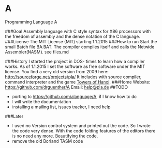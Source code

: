 A
=

Programming Language A

###Goal
Assembly language with C style syntax for X86 processors with the freedom of assembly and the dense notation of the C language.
###License
The MIT License (MIT) starting 1.1.2015
###How to run
Start the small Batch file BA.BAT. The compiler compiles itself and calls the Netwide Assembler(NASM). see files.md

###History
I started the project in DOS- times to learn how a compiler works.
As of 1.1.2015 I set the software as free software under the MIT license.
You find a very old version from 2009 here: http://sourceforge.net/projects/pla/
It includes with source compiler, command interpreter and the game [Towers of Hanoi](http://en.wikipedia.org/wiki/Tower_of_Hanoi).
###Home
Website: https://github.com/drguenther/A
Email: help@pla.de
##TODO
* porting to https://github.com/alanguage/A, if I know how to do
* I will write the documentation
* installing a mailing list, issues tracker, I need help

###Later
* I used no Version control system and printed out the code. 
So I wrote the code very dense. With the code folding features of the editors 
there is no need any more. Beautifying the code.
* remove the old Borland TASM code
